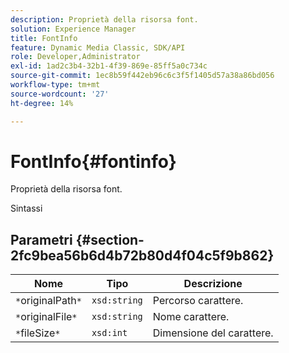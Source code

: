```yaml
---
description: Proprietà della risorsa font.
solution: Experience Manager
title: FontInfo
feature: Dynamic Media Classic, SDK/API
role: Developer,Administrator
exl-id: 1ad2c3b4-32b1-4f39-869e-85ff5a0c734c
source-git-commit: 1ec8b59f442eb96c6c3f5f1405d57a38a86bd056
workflow-type: tm+mt
source-wordcount: '27'
ht-degree: 14%

---
```


# FontInfo{#fontinfo}

Proprietà della risorsa font.

Sintassi

## Parametri {#section-2fc9bea56b6d4b72b80d4f04c5f9b862}

| Nome | Tipo | Descrizione |
|---|---|---|
| `*`originalPath`*` | `xsd:string` | Percorso carattere. |
| `*`originalFile`*` | `xsd:string` | Nome carattere. |
| `*`fileSize`*` | `xsd:int` | Dimensione del carattere. |
